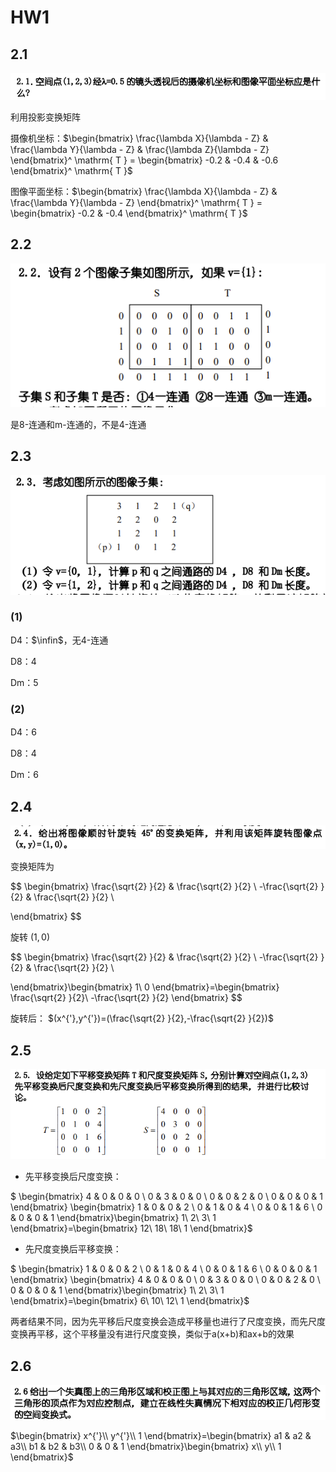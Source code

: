 # HW1

## 2.1

![image-20240314100211699](assets/image-20240314100211699.png)

利用投影变换矩阵

摄像机坐标：$\begin{bmatrix}
\frac{\lambda X}{\lambda - Z}  & \frac{\lambda Y}{\lambda - Z}  & \frac{\lambda Z}{\lambda - Z}
\end{bmatrix}^ \mathrm{ T } = \begin{bmatrix}
-0.2  & -0.4  & -0.6
\end{bmatrix}^ \mathrm{ T }$

图像平面坐标：$\begin{bmatrix}
\frac{\lambda X}{\lambda - Z}  & \frac{\lambda Y}{\lambda - Z}
\end{bmatrix}^ \mathrm{ T } = \begin{bmatrix}
-0.2  & -0.4
\end{bmatrix}^ \mathrm{ T }$



## 2.2

![image-20240314100934878](assets/image-20240314100934878.png)

是8-连通和m-连通的，不是4-连通



## 2.3

![image-20240314102440637](assets/image-20240314102440637.png)

### (1)

D4：$\infin$，无4-连通

D8：4   

Dm：5

### (2)

D4：6    

D8：4   

Dm：6



## 2.4

![image-20240314103438842](assets/image-20240314103438842.png)

变换矩阵为

$$
\begin{bmatrix}
  \frac{\sqrt{2} }{2} & \frac{\sqrt{2} }{2}  \\
  -\frac{\sqrt{2} }{2} & \frac{\sqrt{2} }{2}  \\
  
\end{bmatrix}
$$

旋转 $(1,0)$ 

$$
\begin{bmatrix}
  \frac{\sqrt{2} }{2} & \frac{\sqrt{2} }{2}  \\
  -\frac{\sqrt{2} }{2} & \frac{\sqrt{2} }{2}  \\
  
\end{bmatrix}\begin{bmatrix}
 1\\
 0
\end{bmatrix}=\begin{bmatrix}
 \frac{\sqrt{2} }{2}\\
 -\frac{\sqrt{2} }{2}
\end{bmatrix}
$$

旋转后： $(x^{'},y^{'})=(\frac{\sqrt{2} }{2},-\frac{\sqrt{2} }{2})$



## 2.5

![image-20240314103921820](assets/image-20240314103921820.png)

- 先平移变换后尺度变换：

$
\begin{bmatrix}
  4 & 0 & 0 & 0 \\
  0 & 3 & 0 & 0 \\
  0 & 0 & 2 & 0 \\
  0 & 0 & 0 & 1
\end{bmatrix} \begin{bmatrix}
  1 & 0 & 0 & 2 \\
  0 & 1 & 0 & 4 \\
  0 & 0 & 1 & 6 \\
  0 & 0 & 0 & 1
\end{bmatrix}\begin{bmatrix}
 1\\
 2\\
 3\\
 1
\end{bmatrix}=\begin{bmatrix}
 12\\
 18\\
 18\\
 1
\end{bmatrix}$

- 先尺度变换后平移变换：

$ \begin{bmatrix}  1 & 0 & 0 & 2 \\  0 & 1 & 0 & 4 \\  0 & 0 & 1 & 6 \\  0 & 0 & 0 & 1 \end{bmatrix} \begin{bmatrix}  4 & 0 & 0 & 0 \\  0 & 3 & 0 & 0 \\  0 & 0 & 2 & 0 \\  0 & 0 & 0 & 1 \end{bmatrix}\begin{bmatrix} 1\\ 2\\ 3\\ 1 \end{bmatrix}=\begin{bmatrix} 6\\ 10\\ 12\\ 1 \end{bmatrix}$

两者结果不同，因为先平移后尺度变换会造成平移量也进行了尺度变换，而先尺度变换再平移，这个平移量没有进行尺度变换，类似于a(x+b)和ax+b的效果



## 2.6

![image-20240314105206359](assets/image-20240314105206359.png)

$\begin{bmatrix}
 x^{'}\\
 y^{'}\\
 1
\end{bmatrix}=\begin{bmatrix}
 a1 & a2 & a3\\
 b1 & b2 & b3\\
 0  & 0  & 1
\end{bmatrix}\begin{bmatrix}
 x\\
 y\\
 1
\end{bmatrix}$